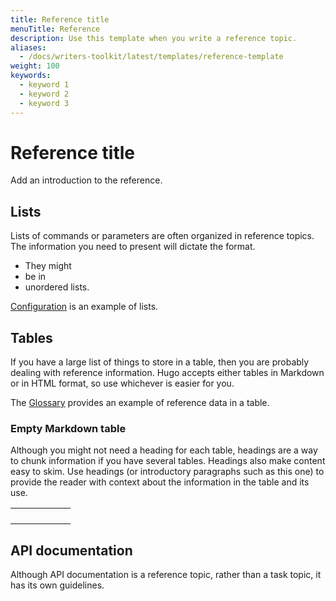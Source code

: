 ```yaml
---
title: Reference title
menuTitle: Reference
description: Use this template when you write a reference topic.
aliases:
  - /docs/writers-toolkit/latest/templates/reference-template
weight: 100
keywords:
  - keyword 1
  - keyword 2
  - keyword 3
---
```

<!-- Refer to [Topic front matter]({{< relref "../../front-matter/" >}}) for more information about how to populate front matter. -->

# Reference title

<!-- The reference title is required. Use a noun-based title. -->

Add an introduction to the reference.

<!-- The introduction is required. Include reference information, such as extensive tables, lists, or other information that is used as support for a task. Reference topics are also designed for API information.

For guidelines about writing a reference topic, see [Reference topic](https://grafana.com/docs/writers-toolkit/writing-guide/topic-types/reference/).

Often reference topics are linked from _task_ topics, because they contain information the user needs when performing a task. 
-->

## Lists

Lists of commands or parameters are often organized in reference topics. The information you need to present will dictate the format.

- They might
- be in
- unordered lists.

[Configuration](https://grafana.com/docs/grafana/latest/installation/configuration/) is an example of lists.

## Tables

If you have a large list of things to store in a table, then you are probably dealing with reference information. Hugo accepts either tables in Markdown or in HTML format, so use whichever is easier for you.

The [Glossary](https://grafana.com/docs/grafana/latest/guides/glossary/) provides an example of reference data in a table.

### Empty Markdown table

Although you might not need a heading for each table, headings are a way to chunk information if you have several tables.
Headings also make content easy to skim. Use headings (or introductory paragraphs such as this one) to provide the reader with context about the information in the table and its use.

|     |     |     |     |     |     |
| :-- | :-- | :-: | :-: | --: | --: |
|     |     |     |     |     |     |
|     |     |     |     |     |     |
|     |     |     |     |     |     |
|     |     |     |     |     |     |

## API documentation

Although API documentation is a reference topic, rather than a task topic, it has its own guidelines.
